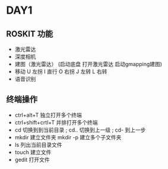 # DAY1 

## ROSKIT 功能
* 激光雷达
* 深度相机
* 建图（激光雷达） (启动底盘 打开激光雷达 启动gmapping建图)
* 移动
U 左拐  I 直行  O 右拐  J 左转  L 右转
* 语音识别



## 终端操作
* ctrl+alt+T 独立打开多个终端
* ctrl+shift+crtl+T  并排打开多个终端
* cd 切换到到当前目录 ;   cd.. 切换到上一级    ; cd- 到上一步
* mkdir 建立文件夹     mkdir -p 建立多个子文件夹
* ls 列出当前目录文件
* touch 建立文件
* gedit 打开文件



